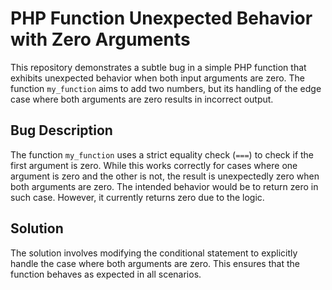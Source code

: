 # PHP Function Unexpected Behavior with Zero Arguments

This repository demonstrates a subtle bug in a simple PHP function that exhibits unexpected behavior when both input arguments are zero. The function `my_function` aims to add two numbers, but its handling of the edge case where both arguments are zero results in incorrect output. 

## Bug Description
The function `my_function` uses a strict equality check (`===`) to check if the first argument is zero. While this works correctly for cases where one argument is zero and the other is not, the result is unexpectedly zero when both arguments are zero. The intended behavior would be to return zero in such case. However, it currently returns zero due to the logic.

## Solution
The solution involves modifying the conditional statement to explicitly handle the case where both arguments are zero. This ensures that the function behaves as expected in all scenarios.